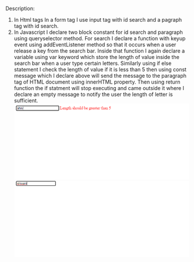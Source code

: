 Description:
1. In Html tags
In a form tag I use input tag with id search and a pagraph tag with id search. 
2. In Javascript
I declare two block constant for id search and paragraph using queryselector method.
For search I declare a function with keyup event using addEventListener method so that it occurs when a user release a key from the search bar. Inside that function I again declare a variable using var keyword which store the length of value inside the search bar when a user type certain letters. Similarly using if else statement I check the length of value if it is less than 5 then using const message which I declare above will send the message to the paragraph tag of HTML document using innerHTML property. Then using return function the if statment will stop executing and came outside it where I declare an empty message to notify the user the length of letter is sufficient.
![Output-1](./assests/output/Output-1.png)
![Output-2](./assests/output/output-2.png)
